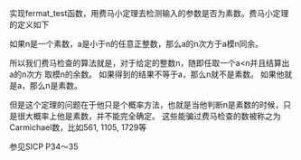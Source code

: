 实现fermat_test函数，用费马小定理去检测输入的参数是否为素数。费马小定理的定义如下

如果n是一个素数，a是小于n的任意正整数，那么a的n次方于a模n同余。

所以我们费马检查的算法就是，对于给定的整数n，随即任取一个a<n并且结算出 a的n次方 取模n的余数。
如果得到的结果不等于a，那么n就不是素数。
如果他就是a，那么n是素数。

但是这个定理的问题在于他只是个概率方法，也就是当他判断n是素数的时候，只是很大概率上他是素数，并不能完全确定。
这些能骗过费马检查的数被称之为Carmichael数，比如561, 1105, 1729等

参见SICP P34～35